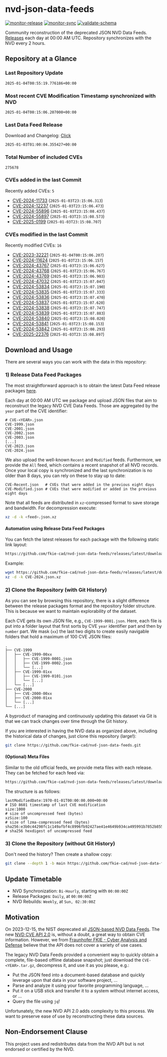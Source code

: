 # nvd-json-data-feeds

[![monitor-release](https://github.com/fkie-cad/nvd-json-data-feeds/actions/workflows/monitor_release.yml/badge.svg)](https://github.com/fkie-cad/nvd-json-data-feeds/actions/workflows/monitor_release.yml)
[![monitor-sync](https://github.com/fkie-cad/nvd-json-data-feeds/actions/workflows/monitor_sync.yml/badge.svg)](https://github.com/fkie-cad/nvd-json-data-feeds/actions/workflows/monitor_sync.yml)
[![validate-schema](https://github.com/fkie-cad/nvd-json-data-feeds/actions/workflows/validate_schema.yml/badge.svg)](https://github.com/fkie-cad/nvd-json-data-feeds/actions/workflows/validate_schema.yml)

Community reconstruction of the deprecated JSON NVD Data Feeds.
[Releases](https://github.com/fkie-cad/nvd-json-data-feeds/releases/latest) each day at 00:00 AM UTC.
Repository synchronizes with the NVD every 2 hours.

## Repository at a Glance

### Last Repository Update

```plain
2025-01-04T00:55:19.776186+00:00
```

### Most recent CVE Modification Timestamp synchronized with NVD

```plain
2025-01-04T00:15:06.207000+00:00
```

### Last Data Feed Release

Download and Changelog: [Click](https://github.com/fkie-cad/nvd-json-data-feeds/releases/latest)

```plain
2025-01-03T01:00:04.355427+00:00
```

### Total Number of included CVEs

```plain
275678
```

### CVEs added in the last Commit

Recently added CVEs: `5`

- [CVE-2024-11733](CVE-2024/CVE-2024-117xx/CVE-2024-11733.json) (`2025-01-03T23:15:06.313`)
- [CVE-2024-12237](CVE-2024/CVE-2024-122xx/CVE-2024-12237.json) (`2025-01-03T23:15:06.473`)
- [CVE-2024-55896](CVE-2024/CVE-2024-558xx/CVE-2024-55896.json) (`2025-01-03T23:15:08.437`)
- [CVE-2024-55897](CVE-2024/CVE-2024-558xx/CVE-2024-55897.json) (`2025-01-03T23:15:08.573`)
- [CVE-2025-0199](CVE-2025/CVE-2025-01xx/CVE-2025-0199.json) (`2025-01-03T23:15:08.707`)


### CVEs modified in the last Commit

Recently modified CVEs: `16`

- [CVE-2023-32221](CVE-2023/CVE-2023-322xx/CVE-2023-32221.json) (`2025-01-04T00:15:06.207`)
- [CVE-2024-11624](CVE-2024/CVE-2024-116xx/CVE-2024-11624.json) (`2025-01-03T23:15:06.157`)
- [CVE-2024-43767](CVE-2024/CVE-2024-437xx/CVE-2024-43767.json) (`2025-01-03T23:15:06.627`)
- [CVE-2024-43768](CVE-2024/CVE-2024-437xx/CVE-2024-43768.json) (`2025-01-03T23:15:06.767`)
- [CVE-2024-43769](CVE-2024/CVE-2024-437xx/CVE-2024-43769.json) (`2025-01-03T23:15:06.903`)
- [CVE-2024-47032](CVE-2024/CVE-2024-470xx/CVE-2024-47032.json) (`2025-01-03T23:15:07.047`)
- [CVE-2024-53834](CVE-2024/CVE-2024-538xx/CVE-2024-53834.json) (`2025-01-03T23:15:07.190`)
- [CVE-2024-53835](CVE-2024/CVE-2024-538xx/CVE-2024-53835.json) (`2025-01-03T23:15:07.333`)
- [CVE-2024-53836](CVE-2024/CVE-2024-538xx/CVE-2024-53836.json) (`2025-01-03T23:15:07.470`)
- [CVE-2024-53837](CVE-2024/CVE-2024-538xx/CVE-2024-53837.json) (`2025-01-03T23:15:07.620`)
- [CVE-2024-53838](CVE-2024/CVE-2024-538xx/CVE-2024-53838.json) (`2025-01-03T23:15:07.747`)
- [CVE-2024-53839](CVE-2024/CVE-2024-538xx/CVE-2024-53839.json) (`2025-01-03T23:15:07.883`)
- [CVE-2024-53840](CVE-2024/CVE-2024-538xx/CVE-2024-53840.json) (`2025-01-03T23:15:08.020`)
- [CVE-2024-53841](CVE-2024/CVE-2024-538xx/CVE-2024-53841.json) (`2025-01-03T23:15:08.153`)
- [CVE-2024-53842](CVE-2024/CVE-2024-538xx/CVE-2024-53842.json) (`2025-01-03T23:15:08.293`)
- [CVE-2025-22376](CVE-2025/CVE-2025-223xx/CVE-2025-22376.json) (`2025-01-03T23:15:08.897`)


## Download and Usage

There are several ways you can work with the data in this repository:

### 1) Release Data Feed Packages

The most straightforward approach is to obtain the latest Data Feed release packages [here](https://github.com/fkie-cad/nvd-json-data-feeds/releases/latest).

Each day at 00:00 AM UTC we package and upload JSON files that aim to reconstruct the legacy NVD CVE Data Feeds.
Those are aggregated by the `year` part of the CVE identifier:

```
# CVE-<YEAR>.json
CVE-1999.json
CVE-2001.json
CVE-2002.json
CVE-2003.json
[...]
CVE-2023.json
CVE-2024.json
```

We also upload the well-known `Recent` and `Modified` feeds.
Furthermore, we provide the `All` feed, which contains a recent snapshot of all NVD records.
Once your local copy is synchronized and the last synchronization is no older than 8 days, you can rely on these to stay up to date:

```plain
CVE-Recent.json   # CVEs that were added in the previous eight days
CVE-Modified.json # CVEs that were modified or added in the previous eight days
```

Note that all feeds are distributed in `xz`-compressed format to save storage and bandwidth.
For decompression execute:

```sh
xz -d -k <feed>.json.xz
```

#### Automation using Release Data Feed Packages

You can fetch the latest releases for each package with the following static link layout:

```sh
https://github.com/fkie-cad/nvd-json-data-feeds/releases/latest/download/CVE-<YEAR>.json.xz
```

Example:

```sh
wget https://github.com/fkie-cad/nvd-json-data-feeds/releases/latest/download/CVE-2024.json.xz
xz -d -k CVE-2024.json.xz
```

### 2) Clone the Repository (with Git History)

As you can see by browsing this repository, there is a slight difference between the release packages format and the repository folder structure.
This is because we want to maintain explorability of the dataset.

Each CVE gets its own JSON file, e.g., `CVE-1999-0001.json`.
Here, each file is put into a folder layout that first sorts by CVE `year` identifier part and then by `number` part.
We mask (`xx`) the last two digits to create easily navigable folders that hold a maximum of 100 CVE JSON files:

```plain
.
├── CVE-1999
│   ├── CVE-1999-00xx
│   │   ├── CVE-1999-0001.json
│   │   ├── CVE-1999-0002.json
│   │   └── [...]
│   ├── CVE-1999-01xx
│   │   ├── CVE-1999-0101.json
│   │   └── [...]
│   └── [...]
├── CVE-2000
│   ├── CVE-2000-00xx
│   ├── CVE-2000-01xx
│   └── [...]
└── [...]
```

A byproduct of managing and continuously updating this dataset via Git is that we can track changes over time through the Git history.

If you are interested in having the NVD data as organized above, including the historical data of changes, just clone this repository (large!):

```sh
git clone https://github.com/fkie-cad/nvd-json-data-feeds.git
```

#### (Optional) Meta Files

Similar to the old official feeds, we provide meta files with each release. They can be fetched for each feed via:

```sh
https://github.com/fkie-cad/nvd-json-data-feeds/releases/latest/download/CVE-<YEAR>.meta
```

The structure is as follows:

```plain
lastModifiedDate:1970-01-01T00:00:00.000+00:00                          # ISO 8601 timestamp of last CVE modification
size:1000                                                               # size of uncompressed feed (bytes)
xzSize:100                                                              # size of lzma-compressed feed (bytes)
sha256:e3b0c44298fc1c149afbf4c8996fb92427ae41e4649b934ca495991b7852b855 # sha256 hexdigest of uncompressed feed
```

### 3) Clone the Repository (without Git History)

Don't need the history? Then create a shallow copy:

```sh
git clone --depth 1 -b main https://github.com/fkie-cad/nvd-json-data-feeds.git
```


## Update Timetable

* NVD Synchronization: `Bi-Hourly`, starting with `00:00:00Z`
* Release Packages: `Daily`, at `00:00:00Z`
* NVD Rebuilds: `Weekly`, at `Sun, 02:30:00Z`


## Motivation

On 2023-12-15, the NIST deprecated all [JSON-based NVD Data Feeds](https://nvd.nist.gov/vuln/data-feeds#divRetirementBanner-1).
The new [NVD CVE API 2.0](https://nvd.nist.gov/developers/vulnerabilities) is, without a doubt, a great way to obtain CVE information.
However, we from [Fraunhofer FKIE - Cyber Analysis and Defense](https://www.fkie.fraunhofer.de/en/departments/cad.html) believe that the API does not cover a variety of use cases.

The legacy NVD Data Feeds provided a convenient way to quickly obtain a complete, file-based offline database snapshot; just download the `CVE-<YEAR>.tar.gz`, decompress it, and use it as you please, e.g.:

- Put the JSON feed into a document-based database and quickly leverage upon that data in your software project, ...
- Parse and analyze it using your favorite programming language, ...
- Put it on a USB stick and transfer it to a system without internet access, or ...
- Query the file using `jq`!

Unfortunately, the new NVD API 2.0 adds complexity to this process.
We want to preserve ease of use by reconstructing these data sources.

## Non-Endorsement Clause

This project uses and redistributes data from the NVD API but is not endorsed or certified by the NVD.